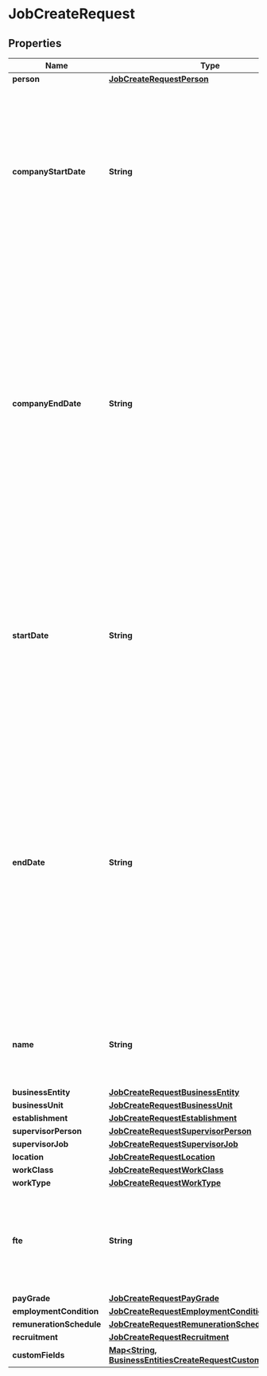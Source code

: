 

# JobCreateRequest


## Properties

| Name | Type | Description | Notes |
|------------ | ------------- | ------------- | -------------|
|**person** | [**JobCreateRequestPerson**](JobCreateRequestPerson.md) |  |  |
|**companyStartDate** | **String** | The date this [Job](https://developers.intellihr.io/docs/v1/) started or will start within the organisation. This date will follow the format defined by [RFC3339](https://tools.ietf.org/html/rfc3339#section-5.6).   YYYY-MM-DD date formatting is also supported, although by using this format the date will be stored as the start of day in UTC time, not the requesting tenants timezone. |  |
|**companyEndDate** | **String** | The &lt;b&gt;exclusive&lt;/b&gt; date this [Job](https://developers.intellihr.io/docs/v1/) ended or will end within the organisation. For example, if the person&#39;s last working date is on 2025-04-23, the &#x60;companyEndDate&#x60; should be set as 2025-04-24 to reflect the exclusive date. This date will follow the format defined by [RFC3339](https://tools.ietf.org/html/rfc3339#section-5.6).   YYYY-MM-DD date formatting is also supported, although by using this format the date will be stored as the start of day in UTC time, not the requesting tenants timezone. |  [optional] |
|**startDate** | **String** | The date this [Job](https://developers.intellihr.io/docs/v1/) started or will start within the organisation. This date will follow the format defined by [RFC3339](https://tools.ietf.org/html/rfc3339#section-5.6).   YYYY-MM-DD date formatting is also supported, although by using this format the date will be stored as the start of day in UTC time, not the requesting tenants timezone. |  [optional] |
|**endDate** | **String** | The &lt;b&gt;exclusive&lt;/b&gt; date this [Job](https://developers.intellihr.io/docs/v1/) ended or will end within the organisation. For example, if the person&#39;s last working date is on 2025-04-23, the &#x60;endDate&#x60; should be set as 2025-04-24 to reflect the exclusive date. This date will follow the format defined by [RFC3339](https://tools.ietf.org/html/rfc3339#section-5.6).   YYYY-MM-DD date formatting is also supported, although by using this format the date will be stored as the start of day in UTC time, not the requesting tenants timezone. |  [optional] |
|**name** | **String** | The job name assigned to this [Job](https://developers.intellihr.io/docs/v1/). Will attempt to match to an existing [Position Title](https://developers.intellihr.io/docs/v1/), otherwise creates a new [Position Title](https://developers.intellihr.io/docs/v1/). |  |
|**businessEntity** | [**JobCreateRequestBusinessEntity**](JobCreateRequestBusinessEntity.md) |  |  |
|**businessUnit** | [**JobCreateRequestBusinessUnit**](JobCreateRequestBusinessUnit.md) |  |  |
|**establishment** | [**JobCreateRequestEstablishment**](JobCreateRequestEstablishment.md) |  |  [optional] |
|**supervisorPerson** | [**JobCreateRequestSupervisorPerson**](JobCreateRequestSupervisorPerson.md) |  |  [optional] |
|**supervisorJob** | [**JobCreateRequestSupervisorJob**](JobCreateRequestSupervisorJob.md) |  |  [optional] |
|**location** | [**JobCreateRequestLocation**](JobCreateRequestLocation.md) |  |  [optional] |
|**workClass** | [**JobCreateRequestWorkClass**](JobCreateRequestWorkClass.md) |  |  |
|**workType** | [**JobCreateRequestWorkType**](JobCreateRequestWorkType.md) |  |  [optional] |
|**fte** | **String** | The full time equivalent of this [Job](https://developers.intellihr.io/docs/v1/). Indicating the workload of an employee that can be comparable across different contexts. This is null for people without an FTE. |  [optional] |
|**payGrade** | [**JobCreateRequestPayGrade**](JobCreateRequestPayGrade.md) |  |  [optional] |
|**employmentCondition** | [**JobCreateRequestEmploymentCondition**](JobCreateRequestEmploymentCondition.md) |  |  [optional] |
|**remunerationSchedule** | [**JobCreateRequestRemunerationSchedule**](JobCreateRequestRemunerationSchedule.md) |  |  [optional] |
|**recruitment** | [**JobCreateRequestRecruitment**](JobCreateRequestRecruitment.md) |  |  [optional] |
|**customFields** | [**Map&lt;String, BusinessEntitiesCreateRequestCustomFieldsValue&gt;**](BusinessEntitiesCreateRequestCustomFieldsValue.md) | The custom field values for this Job |  [optional] |



